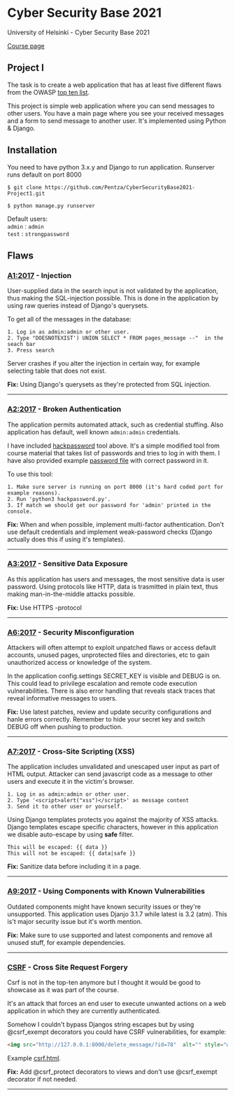 # **Cyber Security Base 2021**
University of Helsinki - Cyber Security Base 2021

[Course page](https://cybersecuritybase.mooc.fi/)

## **Project I**

The task is to create a web application that has at least five different flaws from the OWASP [top ten list](https://owasp.org/www-project-top-ten/).

This project is simple web application where you can send messages to other users. You have a main page where you see your received messages and a form to send message to another user. It's implemented using Python & Django. 

## Installation
You need to have python 3.x.y and Django to run application. Runserver runs default on port 8000

```
$ git clone https://github.com/Pentza/CyberSecurityBase2021-Project1.git

$ python manage.py runserver
```

Default users:  
`admin` : `admin`  
`test` : `strongpassword`


## **Flaws**

### [A1:2017](https://owasp.org/www-project-top-ten/2017/A1_2017-Injection) - Injection

User-supplied data in the search input is not validated by the application, thus making the SQL-injection possible. This is done in the application by using raw queries instead of Django's querysets.

To get all of the messages in the database:
```
1. Log in as admin:admin or other user.
2. Type "DOESNOTEXIST') UNION SELECT * FROM pages_message --"  in the seach bar
3. Press search
```
Server crashes if you alter the injection in certain way, for example selecting table that does not exist. 

**Fix:** Using Django's querysets as they're protected from SQL injection.

---

### [A2:2017](https://owasp.org/www-project-top-ten/2017/A2_2017-Broken_Authentication) - Broken Authentication

The application permits automated attack, such as credential stuffing. Also application has default, well known `admin:admin` credentials. 

I have included [hackpassword](https://github.com/Pentza/CyberSecurityBase2021-Project1/blob/main/hackpassword.py) tool above. It's a simple modified tool from course material that takes list of passwords and tries to log in with them. I have also provided example [password file](https://github.com/Pentza/CyberSecurityBase2021-Project1/blob/main/passwords.txt) with correct password in it. 

To use this tool:
```
1. Make sure server is running on port 8000 (it's hard coded port for example reasons).
2. Run 'python3 hackpassword.py'.
3. If match we should get our password for 'admin' printed in the console.
```
**Fix:** When and when possible, implement multi-factor authentication. Don't use default credentials and implement weak-password checks (Django actually does this if using it's templates). 

---

### [A3:2017](https://owasp.org/www-project-top-ten/2017/A3_2017-Sensitive_Data_Exposure) - Sensitive Data Exposure

As this application has users and messages, the most sensitive data is user password. Using protocols like HTTP, data is trasmitted in plain text, thus making man-in-the-middle attacks possible. 

**Fix:** Use HTTPS -protocol

---

### [A6:2017](https://owasp.org/www-project-top-ten/2017/A6_2017-Security_Misconfiguration) - Security Misconfiguration

Attackers will often attempt to exploit unpatched flaws or access default accounts, unused pages, unprotected files and directories, etc to gain unauthorized access or knowledge of the system.

In the application config.settings SECRET_KEY is visible and DEBUG is on. This could lead to privilege escalation and remote code execution vulnerabilities.
There is also error handling that reveals stack traces that reveal informative messages to users. 

**Fix:** Use latest patches, review and update security configurations and hanle errors correctly. Remember to hide your secret key and switch DEBUG off when pushing to production.  

---

### [A7:2017](https://owasp.org/www-project-top-ten/2017/A7_2017-Cross-Site_Scripting_(XSS)) - Cross-Site Scripting (XSS)

The application includes unvalidated and unescaped user input as part of HTML output. Attacker can send javascript code as a message to other users and execute it in the victim's browser.

```
1. Log in as admin:admin or other user. 
2. Type '<script>alert("xss")</script>' as message content
3. Send it to other user or yourself. 
```
Using Django templates protects you against the majority of XSS attacks. Django templates escape specific characters, however in this application we disable auto-escape by using **safe** filter. 

```Django
This will be escaped: {{ data }}
This will not be escaped: {{ data|safe }}
```
**Fix:** Sanitize data before including it in a page. 

---

### [A9:2017](https://owasp.org/www-project-top-ten/2017/A9_2017-Using_Components_with_Known_Vulnerabilities) - Using Components with Known Vulnerabilities

Outdated components might have known security issues or they're unsupported. This application uses Djanjo 3.1.7 while latest is 3.2 (atm). This is't major security issue but it's worth mention. 

**Fix:** Make sure to use supported and latest components and remove all unused stuff, for example  dependencies. 

---

### [CSRF](https://owasp.org/www-community/attacks/csrf) - Cross Site Request Forgery

Csrf is not in the top-ten anymore but I thought it would be good to showcase as it was part of the course. 

It's an attack that forces an end user to execute unwanted actions on a web application in which they are currently authenticated. 

Somehow I couldn't bypass Djangos string escapes but by using @csrf_exempt decorators you could have CSRF vulnerabilities, for example:
```html
<img src="http://127.0.0.1:8000/delete_message/?id=78"  alt="" style="width:1;height:1;">
```
Example [csrf.html](https://github.com/Pentza/CyberSecurityBase2021-Project1/blob/main/csrf.html).

**Fix:** Add @csrf_protect decorators to views and don't use @csrf_exempt decorator if not needed. 

---





